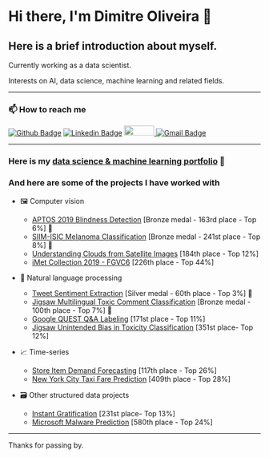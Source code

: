 # Hi there, I'm Dimitre Oliveira 👋

## Here is a brief introduction about myself.

Currently working as a data scientist.

Interests on AI, data science, machine learning and related fields.

---

### 📫 How to reach me 
[![Github Badge](https://img.shields.io/badge/-Github-000?style=flat-square&logo=Github&logoColor=white)](https://github.com/dimitreOliveira)
[![Linkedin Badge](https://img.shields.io/badge/-LinkedIn-blue?style=flat-square&logo=Linkedin&logoColor=white)](https://www.linkedin.com/in/dimitre-oliveira-7a1a0113a/)
<a href="https://www.kaggle.com/dimitreoliveira">
  <img src="https://www.dataapplab.com/wp-content/uploads/2017/06/kaggle-logo-gray-300.png" width="60px" height="20px">
</a>
[![Gmail Badge](https://img.shields.io/badge/-Gmail-c14438?style=flat-square&logo=Gmail&logoColor=white)](mailto:dimitreandrew@gmail.com)

---

### Here is my [data science & machine learning portfolio](https://github.com/dimitreOliveira/MachineLearning) :robot:

### And here are some of the projects I have worked with

- :framed_picture: Computer vision
  - [APTOS 2019 Blindness Detection](https://github.com/dimitreOliveira/APTOS2019BlindnessDetection) [Bronze medal - 163rd place - Top 6%] :3rd_place_medal:
  - [SIIM-ISIC Melanoma Classification](https://github.com/dimitreOliveira/melanoma-classification) [Bronze medal - 241st place - Top 8%] :3rd_place_medal:
  - [Understanding Clouds from Satellite Images](https://github.com/dimitreOliveira/UnderstandingCloudsFromSatelliteImages) [184th place - Top 12%]
  - [iMet Collection 2019 - FGVC6](https://github.com/dimitreOliveira/iMet-Collection-2019-FGVC6) [226th place - Top 44%]

- :page_facing_up: Natural language processing
  - [Tweet Sentiment Extraction](https://github.com/dimitreOliveira/Tweet-Sentiment-Extraction) [Silver medal - 60th place - Top 3%] :2nd_place_medal:
  - [Jigsaw Multilingual Toxic Comment Classification](https://github.com/dimitreOliveira/Jigsaw-Multilingual-Toxic-Comment-Classification) [Bronze medal - 100th place - Top 7%] :3rd_place_medal:
  - [Google QUEST Q&A Labeling](https://github.com/dimitreOliveira/Google-QUEST-QA-Labeling) [171st place - Top 11%]
  - [Jigsaw Unintended Bias in Toxicity Classification](https://github.com/dimitreOliveira/Jigsaw-UnintendedBiasInToxicityClassification) [351st place- Top 12%]

- :chart_with_upwards_trend: Time-series
  - [Store Item Demand Forecasting](https://github.com/dimitreOliveira/StoreItemDemand) [117th place - Top 26%]
  - [New York City Taxi Fare Prediction](https://github.com/dimitreOliveira/NewYorkCityTaxiFare) [409th place - Top 28%]
  
- :card_file_box: Other structured data projects
  - [Instant Gratification](https://github.com/dimitreOliveira/InstantGratification) [231st place- Top 13%]
  - [Microsoft Malware Prediction](https://github.com/dimitreOliveira/MicrosoftMalwarePrediction) [580th place - Top 24%]

---

Thanks for passing by.

